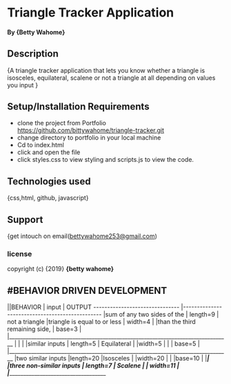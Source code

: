 # Triangle Tracker Application

#### By **{Betty Wahome}**

## Description
{A triangle tracker application that lets you know whether a triangle is isosceles,
equilateral, scalene or not a triangle at all depending on values you input }

## Setup/Installation Requirements
* clone the project from Portfolio https://github.com/bittywahome/triangle-tracker.git
* change directory to portfolio in your local machine
* Cd to index.html
* click and open the file
* click styles.css to view styling and scripts.js to view the code.



## Technologies used
{css,html, github, javascript}

## Support
{get intouch on email(bettywahome253@gmail.com)


### license

copyright (c) {2019} **{betty wahome}**


#BEHAVIOR DRIVEN DEVELOPMENT
--------------------------------------------------------------------------------
||BEHAVIOR                      |  input                       | OUTPUT
------------------------------- |------------------------------------------------
|sum of any two sides of the    | length=9                     | not a triangle
|triangle is equal to or less   | width=4                      |
|than the third remaining side, | base=3                       |
|________________________________________________________________________________
|                                |                             |
|similar inputs                  | length=5                    | Equilateral
|                                |width=5                      |
|                                | base=5                      |
|________________________________________________________________________________
|two similar inputs              |length=20                    |Isosceles
|                                |width=20                     |
|                                |base=10                      |
|______________________________________________________________|_________________
|three non-similar inputs        | length=7                    | Scalene
|                                |  width=11                   |
|________________________________________________________________________________
